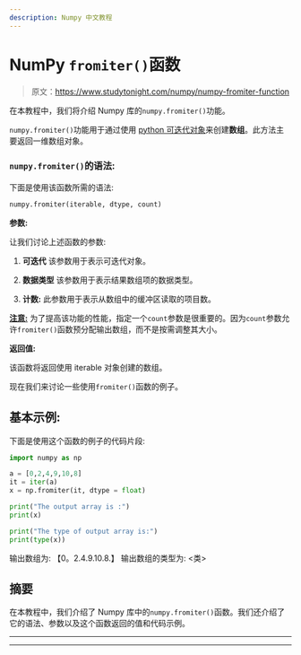 ```yaml
---
description: Numpy 中文教程
---
```


# NumPy `fromiter()`函数

> 原文：<https://www.studytonight.com/numpy/numpy-fromiter-function>

在本教程中，我们将介绍 Numpy 库的`numpy.fromiter()`功能。

`numpy.fromiter()`功能用于通过使用 [python 可迭代对象](https://www.studytonight.com/python/python-iterable-and-iterator)来创建**数组**。此方法主要返回一维数组对象。

### `numpy.fromiter()`的语法:

下面是使用该函数所需的语法:

```py
numpy.fromiter(iterable, dtype, count) 
```

**参数:**

让我们讨论上述函数的参数:

1.  **可迭代**
    该参数用于表示可迭代对象。

2.  **数据类型**
    该参数用于表示结果数组项的数据类型。

3.  **计数:**
    此参数用于表示从数组中的缓冲区读取的项目数。

<u>**注意:**</u> 为了提高该功能的性能，指定一个`count`参数是很重要的。因为`count`参数允许`fromiter()`函数预分配输出数组，而不是按需调整其大小。

**返回值:**

该函数将返回使用 iterable 对象创建的数组。

现在我们来讨论一些使用`fromiter()`函数的例子。

## 基本示例:

下面是使用这个函数的例子的代码片段:

```py
import numpy as np  

a = [0,2,4,9,10,8]  
it = iter(a)  
x = np.fromiter(it, dtype = float)  

print("The output array is :")
print(x)  

print("The type of output array is:")
print(type(x)) 
```

输出数组为:
【0。2.4.9.10.8.】
输出数组的类型为:
<类>

## 摘要

在本教程中，我们介绍了 Numpy 库中的`numpy.fromiter()`函数。我们还介绍了它的语法、参数以及这个函数返回的值和代码示例。

* * *

* * *
